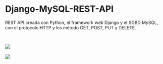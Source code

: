 # Django-MySQL-REST-API

REST API creada con Python, el framework web Django y el SGBD MySQL, con el protocolo HTTP y los método GET, POST, PUT y DELETE.

<br/>

![](./preview1.png)
<br/><br/>
![](./preview2.png)

